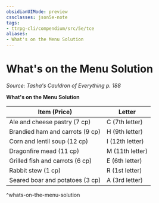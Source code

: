 ```yaml
---
obsidianUIMode: preview
cssclasses: json5e-note
tags:
- ttrpg-cli/compendium/src/5e/tce
aliases:
- What's on the Menu Solution
---
```

# What's on the Menu Solution
*Source: Tasha's Cauldron of Everything p. 188* 

**What's on the Menu Solution**

| Item (Price) | Letter |
|--------------|--------|
| Ale and cheese pastry (7 cp) | C (7th letter) |
| Brandied ham and carrots (9 cp) | H (9th letter) |
| Corn and lentil soup (12 cp) | I (12th letter) |
| Dragonfire mead (11 cp) | M (11th letter) |
| Grilled fish and carrots (6 cp) | E (6th letter) |
| Rabbit stew (1 cp) | R (1st letter) |
| Seared boar and potatoes (3 cp) | A (3rd letter) |
^whats-on-the-menu-solution